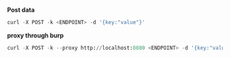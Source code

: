 **Post data**
```Python
curl -X POST -k <ENDPOINT> -d '{key:"value"}'
```
**proxy through burp**
```Python
curl -X POST -k --proxy http://localhost:8080 <ENDPOINT> -d '{key:"value"}'
```
